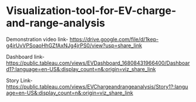 # Visualization-tool-for-EV-charge-and-range-analysis

Demonstration video link- https://drive.google.com/file/d/1kep-g4irUvVPSoaoHhGZfAxNJg4jrPS0/view?usp=share_link

Dashboard link- https://public.tableau.com/views/EVDashboard_16808431966400/Dashboard1?:language=en-US&:display_count=n&:origin=viz_share_link

Story Link- https://public.tableau.com/views/EVChargeandrangeanalysis/Story1?:language=en-US&:display_count=n&:origin=viz_share_link

